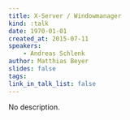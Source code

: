 ```yaml
---
title: X-Server / Windowmanager
kind: :talk
date: 1970-01-01
created_at: 2015-07-11
speakers:
    - Andreas Schlenk
author: Matthias Beyer
slides: false
tags:
link_in_talk_list: false
---
```


No description.
